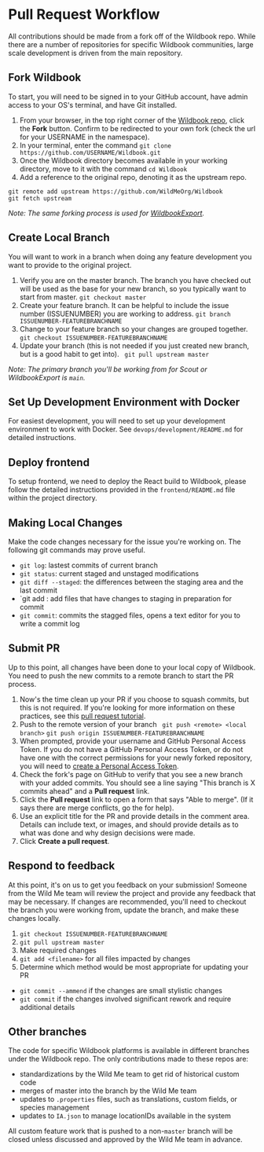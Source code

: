 # Pull Request Workflow

All contributions should be made from a fork off of the Wildbook repo. While there are a number of repositories for specific Wildbook communities, large scale development is driven from the main repository. 

## Fork Wildbook
To start, you will need to be signed in to your GitHub account, have admin access to your OS's terminal, and have Git installed.
1. From your browser, in the top right corner of the [Wildbook repo](https://github.com/WildMeOrg/Wildbook), click the **Fork** button. Confirm to be redirected to your own fork (check the url for your USERNAME in the namespace).
1. In your terminal, enter the command `git clone https://github.com/USERNAME/Wildbook.git`
1. Once the Wildbook directory becomes available in your working directory, move to it with the command `cd Wildbook`
1. Add a reference to the original repo, denoting it as the upstream repo.
```
git remote add upstream https://github.com/WildMeOrg/Wildbook
git fetch upstream
```

_Note: The same forking process is used for [WildbookExport](https://github.com/WildMeOrg/WildbookExport)._

## Create Local Branch
You will want to work in a branch when doing any feature development you want to provide to the original project.
1. Verify you are on the master branch. The branch you have checked out will be used as the base for your new branch, so you typically want to start from master.
`git checkout master`
1. Create your feature branch. It can be helpful to include the issue number (ISSUENUMBER) you are working to address.
`git branch ISSUENUMBER-FEATUREBRANCHNAME`
1. Change to your feature branch so your changes are grouped together.
`git checkout ISSUENUMBER-FEATUREBRANCHNAME`
1. Update your branch (this is not needed if you just created new branch, but is a good habit to get into).
` git pull upstream master`

_Note: The primary branch you'll be working from for Scout or WildbookExport is `main`._

## Set Up Development Environment with Docker
For easiest development, you will need to set up your development environment to work with Docker. See `devops/development/README.md` for detailed instructions.

## Deploy frontend
To setup frontend, we need to deploy the React build to Wildbook, please follow the detailed instructions provided in the `frontend/README.md` file within the project directory.

## Making Local Changes
Make the code changes necessary for the issue you're working on. The following git commands may prove useful.

* `git log`: lastest commits of current branch
* `git status`: current staged and unstaged modifications
* `git diff --staged`:  the differences between the staging area and the last commit
* `git add <filename>: add files that have changes to staging in preparation for commit
* `git commit`: commits the stagged files, opens a text editor for you to write a commit log

## Submit PR
Up to this point, all changes have been done to your local copy of Wildbook. You need to push the new commits to a remote branch to start the PR process.

1. Now's the time clean up your PR if you choose to squash commits, but this is not required. If you're looking for more information on these practices, see this [pull request tutorial](https://yangsu.github.io/pull-request-tutorial/).
1. Push to the remote version of your branch ` git push <remote> <local branch>`
`git push origin ISSUENUMBER-FEATUREBRANCHNAME`
1. When prompted, provide your username and GitHub Personal Access Token. If you do not have a GitHub Personal Access Token, or do not have one with the correct permissions for your newly forked repository, you will need to [create a Personal Access Token](https://docs.github.com/en/authentication/keeping-your-account-and-data-secure/creating-a-personal-access-token).
1. Check the fork's page on GitHub to verify that you see a new branch with your added commits. You should see a line saying "This branch is X commits ahead" and a **Pull request** link. 
1. Click the **Pull request** link to open a form that says "Able to merge". (If it says there are merge conflicts, go the  for help).
1. Use an explicit title for the PR and provide details in the comment area. Details can include text, or images, and should provide details as to what was done and why design decisions were made.
1. Click **Create a pull request**. 
 
## Respond to feedback
At this point, it's on us to get you feedback on your submission! Someone from the Wild Me team will review the project and provide any feedback that may be necessary. If changes are recommended, you'll need to checkout the branch you were working from, update the branch, and make these changes locally.

1. `git checkout ISSUENUMBER-FEATUREBRANCHNAME`
1. `git pull upstream master`
1. Make required changes
1. `git add <filename>` for all files impacted by changes
1. Determine which method would be most appropriate for updating your PR  
  * `git commit --ammend` if the changes are small stylistic changes
  * `git commit` if the changes involved significant rework and require additional details

## Other branches
The code for specific Wildbook platforms is available in different branches under the Wildbook repo. The only contributions made to these repos are:
* standardizations by the Wild Me team to get rid of historical custom code
* merges of master into the branch by the Wild Me team
* updates to `.properties` files, such as translations, custom fields, or species management
* updates to `IA.json` to manage locationIDs available in the system

All custom feature work that is pushed to a non-`master` branch will be closed unless discussed and approved by the Wild Me team in advance.
